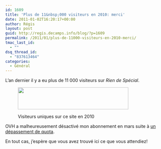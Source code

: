 ```yaml
---
id: 1609
title: 'Plus de 11&nbsp;000 visiteurs en 2010: merci'
date: 2011-01-02T16:20:17+00:00
author: Régis
layout: post
guid: http://regis.decamps.info/blog/?p=1609
permalink: /2011/01/plus-de-11000-visiteurs-en-2010-merci/
tmac_last_id:
  - ""
dsq_thread_id:
  - "837613464"
categories:
  - Général
---
```

L&rsquo;an dernier il y a eu plus de 11&nbsp;000 visiteurs sur _Rien de Spécial_.<figure id="attachment_1610" style="width: 350px" class="wp-caption alignnone">

[<img src="http://regis.decamps.info/blog/wp-content/uploads/2011/01/visitors-350x70.png" alt="" title="Visiteurs uniques en 2010" width="350" height="70" class="size-medium wp-image-1610" srcset="http://regis.decamps.info/blog/wp-content/uploads/2011/01/visitors-350x70.png 350w, http://regis.decamps.info/blog/wp-content/uploads/2011/01/visitors.png 969w" sizes="(max-width: 350px) 100vw, 350px" />](http://regis.decamps.info/blog/wp-content/uploads/2011/01/visitors.png)<figcaption class="wp-caption-text">Visiteurs uniques sur ce site en 2010</figcaption></figure> 

OVH a malheureusement désactivé mon abonnement en mars suite à [un dépassement de quota](http://regis.decamps.info/blog/2010/03/hotlinking/).

En tout cas, j&rsquo;espère que vous avez trouvé ici ce que vous attendiez!